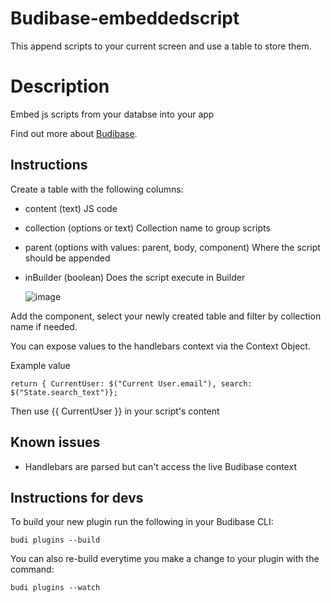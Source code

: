 # Budibase-embeddedscript

This append scripts to your current screen and use a table to store them.

# Description

Embed js scripts from your databse into your app

Find out more about [Budibase](https://github.com/Budibase/budibase).

## Instructions

Create a table with the following columns:

- content (text) JS code
- collection (options or text) Collection name to group scripts
- parent (options with values: parent, body, component) Where the script should be appended
- inBuilder (boolean) Does the script execute in Builder

  ![image](https://github.com/diogenesbrussels/budibase-embeddedscript/assets/91942877/aff598d6-6c8c-4788-b95b-4d950712e569)


Add the component, select your newly created table and filter by collection name if needed.

You can expose values to the handlebars context via the Context Object.

Example value
```
return { CurrentUser: $("Current User.email"), search: $("State.search_text")};
```
Then use {{ CurrentUser }} in your script's content

## Known issues

- Handlebars are parsed but can't access the live Budibase context

## Instructions for devs

To build your new plugin run the following in your Budibase CLI:

```
budi plugins --build
```

You can also re-build everytime you make a change to your plugin with the command:

```
budi plugins --watch
```
